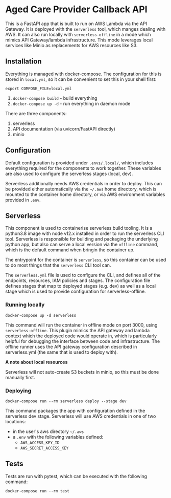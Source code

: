 # Aged Care Provider Callback API

This is a FastAPI app that is built to run on AWS Lambda via the API Gateway.
It is deployed with the `serverless` tool, which manges dealing with AWS. It can
also run locally with `serverless-offline` in a mode which mimics API Gateway/lambda
infrastructure. This mode leverages local services like Minio as replacements for 
AWS resources like S3.

## Installation

Everything is managed with docker-compose. The configuration for this is stored in
`local.yml`, so it can be convenient to set this in your shell first:
```
export COMPOSE_FILE=local.yml
```

1. `docker-compose build` - build everything
2. `docker-compose up -d` - run everything in daemon mode

There are three components:
1. serverless
2. API documentation (via uvicorn/FastAPI directly)
3. minio

## Configuration

Default configuration is provided under `.envs/.local/`, which includes
everything required for the components to work together. These variables
are also used to configure the serverless stages (local, dev).

Serverless additionally needs AWS credentials in order to deploy. This can be provided
either automatically via the `~/.aws` home directory, which is mounted to the container
home directory, or via AWS environment variables provided in `.env`.

## Serverless

This component is used to containerise serverless build tooling. It is a python3.8 image
with node v12.x installed in order to run the serverless CLI tool. Serverless is responsible
for building and packaging the underlying python app, but also can serve a local version via
the `offline` command, which is the default command when bringin the container up.

The entrypoint for the container is `serverless`, so this container can be used to do most things
that the `serverless` CLI tool can.

The `serverless.yml` file is used to configure the CLI, and defines all of the endpoints,
resources, IAM policies and stages. The configuration file defines stages that map to
deployed stages (e.g. dev) as well as a local stage which is used to provide configuration
for serverless-offline.

### Running locally
```
docker-compose up -d serverless
```

This command will run the container in offline mode on port 3000, using `serverless-offline`.
This plugin mimics the API gateway and lambda context which the deployed code would operate
in, which is particularly helpful for debugging the interface between code and infrastructure.
The offline runner uses the API gateway configuration described in serverless.yml (the same that
is used to deploy with).

**A note about local resources**

Serverless will not auto-create S3 buckets in minio, so this must be done manually first.

### Deploying
```
docker-compose run --rm serverless deploy --stage dev
```

This command packages the app with configuration defined in the serverless dev stage. Serverless
will use AWS credentials in one of two locations:
- in the user's aws directory `~/.aws`
- a `.env` with the following variables defined:
  - `AWS_ACCESS_KEY_ID`
  - `AWS_SECRET_ACCESS_KEY`


## Tests

Tests are run with pytest, which can be executed with the following command:
```
docker-compose run --rm test
```
